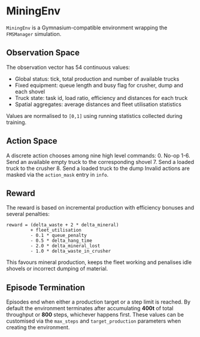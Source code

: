 # MiningEnv

`MiningEnv` is a Gymnasium-compatible environment wrapping the `FMSManager` simulation.

## Observation Space
The observation vector has 54 continuous values:
- Global status: tick, total production and number of available trucks
- Fixed equipment: queue length and busy flag for crusher, dump and each shovel
- Truck state: task id, load ratio, efficiency and distances for each truck
- Spatial aggregates: average distances and fleet utilisation statistics

Values are normalised to `[0,1]` using running statistics collected during training.

## Action Space
A discrete action chooses among nine high level commands:
0. No-op
1-6. Send an available empty truck to the corresponding shovel
7. Send a loaded truck to the crusher
8. Send a loaded truck to the dump
Invalid actions are masked via the `action_mask` entry in `info`.

## Reward
The reward is based on incremental production with efficiency bonuses and several penalties:
```
reward = (delta_waste + 2 * delta_mineral)
         + fleet_utilisation
         - 0.1 * queue_penalty
         - 0.5 * delta_hang_time
         - 2.0 * delta_mineral_lost
         - 1.0 * delta_waste_in_crusher
```
This favours mineral production, keeps the fleet working and penalises idle shovels or incorrect dumping of material.

## Episode Termination
Episodes end when either a production target or a step limit is reached. By default the environment terminates after accumulating **400t** of total throughput or **800** steps, whichever happens first. These values can be customised via the `max_steps` and `target_production` parameters when creating the environment.
